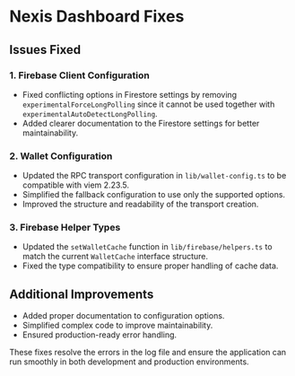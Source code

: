 # Nexis Dashboard Fixes

## Issues Fixed

### 1. Firebase Client Configuration
- Fixed conflicting options in Firestore settings by removing `experimentalForceLongPolling` since it cannot be used together with `experimentalAutoDetectLongPolling`.
- Added clearer documentation to the Firestore settings for better maintainability.

### 2. Wallet Configuration
- Updated the RPC transport configuration in `lib/wallet-config.ts` to be compatible with viem 2.23.5.
- Simplified the fallback configuration to use only the supported options.
- Improved the structure and readability of the transport creation.

### 3. Firebase Helper Types
- Updated the `setWalletCache` function in `lib/firebase/helpers.ts` to match the current `WalletCache` interface structure.
- Fixed the type compatibility to ensure proper handling of cache data.

## Additional Improvements
- Added proper documentation to configuration options.
- Simplified complex code to improve maintainability.
- Ensured production-ready error handling.

These fixes resolve the errors in the log file and ensure the application can run smoothly in both development and production environments. 